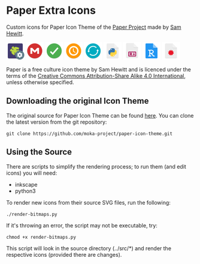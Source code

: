# Paper Extra Icons

Custom icons for Paper Icon Theme of the [Paper Project](https://snwh.org/paper) made by [Sam Hewitt](http://snwh.org/).

![](Paper/48x48/apps/vineyard.png)
![](Paper/48x48/apps/megasync.png)
![](Paper/48x48/emblems/mega-synced.png)
![](Paper/48x48/emblems/mega-pending.png)
![](Paper/48x48/emblems/mega-syncing.png)
![](Paper/48x48/mimetypes/text-x-python3.png)
![](Paper/48x48/mimetypes/text-x-r-markdown.png)
![](Paper/48x48/mimetypes/application-x-r-project.png)
![](Paper/48x48/mimetypes/application-mathematica.png)

Paper is a free culture icon theme by Sam Hewitt and is licenced under the terms of the [Creative Commons Attribution-Share Alike 4.0 International](https://creativecommons.org/licenses/by-sa/4.0/), unless otherwise specified.

## Downloading the original Icon Theme

The original source for Paper Icon Theme can be found [here](https://github.com/snwh/paper-icon-theme). You can clone the latest version from the git repository:

	git clone https://github.com/moka-project/paper-icon-theme.git

## Using the Source

There are scripts to simplify the rendering process; to run them (and edit icons) you will need:

 * inkscape
 * python3

To render new icons from their source SVG files, run the following:

	./render-bitmaps.py

If it's throwing an error, the script may not be executable, try:

	chmod +x render-bitmaps.py

This script will look in the source directory (../src/*) and render the respective icons (provided there are changes).
